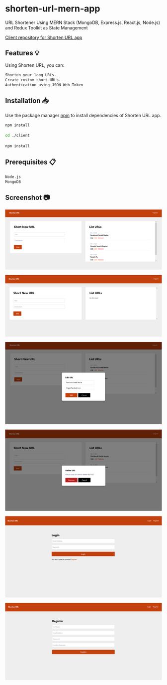 # shorten-url-mern-app
URL Shortener Using MERN Stack (MongoDB, Express.js, React.js, Node.js) and Redux Toolkit as State Management

[Client repository for Shorten URL app](https://github.com/abdosahsah/shorten-url-app-client)

## Features 💡

Using Shorten URL, you can:

    Shorten your long URLs.
    Create custom short URLs.
    Authentication using JSON Web Token

## Installation 📥

Use the package manager [npm](https://www.npmjs.com/) to install dependencies of Shorten URL app.

```bash
npm install

cd ./client

npm install
```
## Prerequisites 📋

    Node.js
    MongoDB


## Screenshot 📷

![Home page](https://raw.githubusercontent.com/abdosahsah/shorten-url-mern-app/main/screenshots/Shorten-URL-Home-Component.png)

![Home page empty URL list](https://raw.githubusercontent.com/abdosahsah/shorten-url-mern-app/main/screenshots/Shorten-URL-Home-Component-Empty-List.png)

![Edit URL](https://raw.githubusercontent.com/abdosahsah/shorten-url-mern-app/main/screenshots/Shorten-URL-Edit-Url.png)

![Delete URL](https://raw.githubusercontent.com/abdosahsah/shorten-url-mern-app/main/screenshots/Shorten-URL-Delete-Url.png)

![Login to Shorten URL app](https://raw.githubusercontent.com/abdosahsah/shorten-url-mern-app/main/screenshots/Shorten-URL-Login-Page.png)

![Register to Shorten URL app](https://raw.githubusercontent.com/abdosahsah/shorten-url-mern-app/main/screenshots/Shorten-URL-Register-Page.png)
